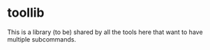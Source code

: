 # toollib

This is a library (to be) shared by all the tools here that want to have multiple subcommands.